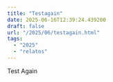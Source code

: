 ```yaml
---
title: "Testagain"
date: 2025-06-16T12:39:24.439200
draft: false
url: "/2025/06/testagain.html"
tags:
  - "2025"
  - "relatos"
---
```


Test Again